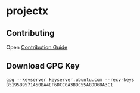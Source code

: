# projectx

## Contributing

Open [Contribution Guide](./CONTRIBUTING.md)

## Download GPG Key

```shell
gpg --keyserver keyserver.ubuntu.com --recv-keys B5195B9571450BA4EF6DCC0A3BDC55A8DD68A3C1
```